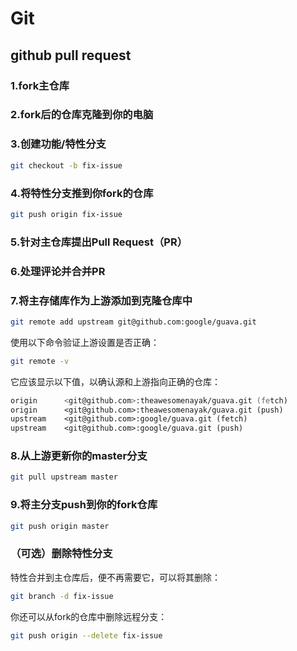 # Git

## github pull request

### 1.fork主仓库

### 2.fork后的仓库克隆到你的电脑

### 3.创建功能/特性分支

```zsh
git checkout -b fix-issue
```

### 4.将特性分支推到你fork的仓库

```zsh
git push origin fix-issue
```

### 5.针对主仓库提出Pull Request（PR）

### 6.处理评论并合并PR

### 7.将主存储库作为上游添加到克隆仓库中

```zsh
git remote add upstream git@github.com:google/guava.git
```

使用以下命令验证上游设置是否正确：

```zsh
git remote -v
```

它应该显示以下值，以确认源和上游指向正确的仓库：

```zsh
origin      <git@github.com>:theawesomenayak/guava.git (fetch)
origin      <git@github.com>:theawesomenayak/guava.git (push)
upstream    <git@github.com>:google/guava.git (fetch)
upstream    <git@github.com>:google/guava.git (push)
```

### 8.从上游更新你的master分支

```zsh
git pull upstream master
```

### 9.将主分支push到你的fork仓库

```zsh
git push origin master
```

### （可选）删除特性分支

特性合并到主仓库后，便不再需要它，可以将其删除：

```zsh
git branch -d fix-issue
```

你还可以从fork的仓库中删除远程分支：

```zsh
git push origin --delete fix-issue
```
